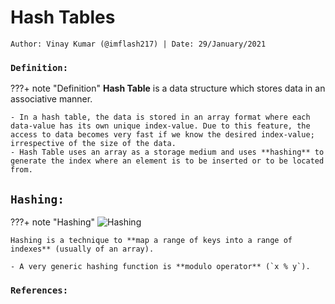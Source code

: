<!-- ---
hide:
  - navigation # Hide navigation
  - toc        # Hide table of contents
--- -->

# Hash Tables
`Author: Vinay Kumar (@imflash217) | Date: 29/January/2021`

<!-- ######################################################################################################### -->

### `Definition:`

???+ note "Definition"
    **Hash Table** is a data structure which stores data in an associative manner.

    - In a hash table, the data is stored in an array format where each data-value has its own unique index-value. Due to this feature, the access to data becomes very fast if we know the desired index-value; irrespective of the size of the data.
    - Hash Table uses an array as a storage medium and uses **hashing** to generate the index where an element is to be inserted or to be located from.

## `Hashing:`

???+ note "Hashing"
    ![Hashing](https://www.tutorialspoint.com/data_structures_algorithms/images/hash_function.jpg)

    Hashing is a technique to **map a range of keys into a range of indexes** (usually of an array).

    - A very generic hashing function is **modulo operator** (`x % y`).

<!-- ######################################################################################################### -->
### `References:`
[^1]: https://www.hackerearth.com/practice/data-structures/hash-tables/basics-of-hash-tables/tutorial/
[^2]: https://www.tutorialspoint.com/python_data_structure/python_hash_table.htm
[^3]: https://www.tutorialspoint.com/data_structures_algorithms/hash_data_structure.htm

<!-- ######################################################################################################### -->
